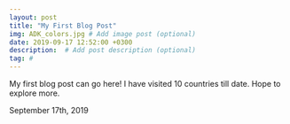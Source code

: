 ```yaml
---
layout: post
title: "My First Blog Post"
img: ADK_colors.jpg # Add image post (optional)
date: 2019-09-17 12:52:00 +0300
description:  # Add post description (optional)
tag: #
---
```

My first blog post can go here!
I have visited 10 countries till date. Hope to explore more.

September 17th, 2019
